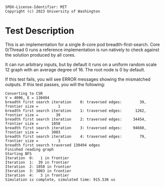 <!--
  ~ SPDX-License-Identifier: MIT
  ~ Copyright (c) 2023. University of Texas at Austin. All rights reserved.
  -->

```
SPDX-License-Identifier: MIT
Copyright (c) 2023 University of Washington
```

# Test Description

This is an implementation for a single 8-core pod breadth-first-search.
Core 0/Thread 0 runs a reference implementation is run natively to check against the solution produced by all cores.

It can run arbitrary inputs, but by default it runs on a uniform random scale 12 graph with an average degree of 16.
The root node is 0 by default.

If this test fails, you will see ERROR messages showing the mismatched outputs.
If this test passes, you will the following:
```
Converting to CSR
V = 4096, E = 130494
breadth first search iteration    0: traversed edges:        39, frontier size =         1
breadth first search iteration    1: traversed edges:      1262, frontier size =        39
breadth first search iteration    2: traversed edges:     34454, frontier size =      1050
breadth first search iteration    3: traversed edges:     94660, frontier size =      3003
breadth first search iteration    4: traversed edges:        79, frontier size =         3
breadth first search traversed 130494 edges
Finished reading graph
Starting BFS
Iteration  0:   1 in frontier
Iteration  1:  39 in frontier
Iteration  2: 1050 in frontier
Iteration  3: 3003 in frontier
Iteration  4:   3 in frontier
Simulation is complete, simulated time: 915.536 us
```
